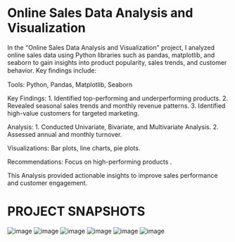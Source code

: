 # Online Sales Data Analysis and Visualization

In the "Online Sales Data Analysis and Visualization" project, I analyzed online sales data using Python libraries such as pandas, matplotlib, and seaborn to gain insights into product popularity, sales trends, and customer behavior. Key ﬁndings include:

Tools: Python, Pandas, Matplotlib, Seaborn

Key Findings: 1. Identified top-performing and underperforming products.
              2. Revealed seasonal sales trends and monthly revenue patterns.
              3. Identified high-value customers for targeted marketing.

Analysis: 1. Conducted Univariate, Bivariate, and Multivariate Analysis.
          2. Assessed annual and monthly turnover.

Visualizations: Bar plots, line charts, pie plots.

Recommendations: Focus on high-performing products .

This Analysis provided actionable insights to improve sales performance and customer engagement.

# PROJECT SNAPSHOTS

![image](https://github.com/Priyansh3012/Online-Sales-Data-Analysis-and-Visualization/assets/131145002/8a1fe099-2162-4c9f-b6d6-c5f75fa747fd)
![image](https://github.com/Priyansh3012/Online-Sales-Data-Analysis-and-Visualization/assets/131145002/5cb83498-207e-42b2-8a0c-8d8c1ea1e0f5)
![image](https://github.com/Priyansh3012/Online-Sales-Data-Analysis-and-Visualization/assets/131145002/d652ec35-e70e-40ec-917b-d2e822ad7ec4)
![image](https://github.com/Priyansh3012/Online-Sales-Data-Analysis-and-Visualization/assets/131145002/d58af7cf-7ed6-4f96-a54a-215d123a430b)
![image](https://github.com/Priyansh3012/Online-Sales-Data-Analysis-and-Visualization/assets/131145002/51ad2ee9-d26e-44b1-a573-bd913f76728c)
   ![image](https://github.com/Priyansh3012/Online-Sales-Data-Analysis-and-Visualization/assets/131145002/30e6ad3e-d08a-4ce8-8ae4-3bf12dfba9e0)








